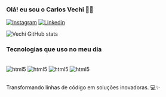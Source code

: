 ### Olá! eu sou o Carlos Vechi 🤙🏼 


[![Instagram](https://img.shields.io/badge/Instagram-E4405F?style=for-the-badge&logo=instagram&logoColor=white)](https://www.instagram.com/juniorvechi/)
[![Linkedin](https://img.shields.io/badge/LinkedIn-0077B5?style=for-the-badge&logo=linkedin&logoColor=white)](https://www.linkedin.com/in/carlos-vechi-47229a236/)


![Vechi GitHub stats](https://github-readme-stats.vercel.app/api?username=carlosvechi&show_icons=true&theme=synthwave)

### Tecnologias que uso no meu dia

<div style= "display:  inline_block"><br/>
<img align="center" alt="html5" src= "https://img.shields.io/badge/Java-ED8B00?style=for-the-badge&logo=openjdk&logoColor=white">
<img align="center" alt="html5" src= "https://img.shields.io/badge/CSS-239120?&style=for-the-badge&logo=css3&logoColor=white">
<img align="center" alt="html5" src= "https://img.shields.io/badge/HTML-239120?style=for-the-badge&logo=html5&logoColor=white">
<img align="center" alt="html5" src= "https://img.shields.io/badge/JavaScript-F7DF1E?style=for-the-badge&logo=javascript&logoColor=black">
</div><br/>

Transformando linhas de código em soluções inovadoras. 💻✨

